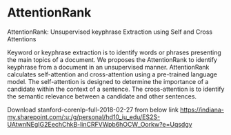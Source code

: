 # AttentionRank
AttentionRank: Unsupervised keyphrase Extraction using Self and Cross Attentions

Keyword or keyphrase extraction is to identify words or phrases presenting the main topics of a document. We proposes the AttentionRank to identify keyphrase from a document in an unsupervised manner. AttentionRank calculates self-attention and cross-attention using a pre-trained language model. The self-attention is designed to determine the importance of a candidate within the context of a sentence. The cross-attention is to identify the semantic relevance between a candidate and other sentences. 

Download stanford-corenlp-full-2018-02-27 from below link
https://indiana-my.sharepoint.com/:u:/g/personal/hd10_iu_edu/ES2S-UAtwnNEgIG2EechChkB-linCRFVWpb6hOCW_Oorkw?e=Uqsdgy
